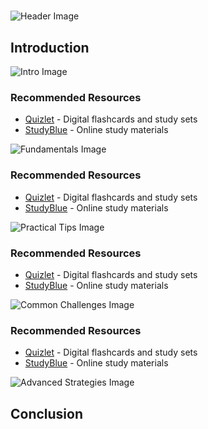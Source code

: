 # 


![Header Image](https://fal.media/files/lion/CIqBcwgZR6pacD0uiDQDG.png)

## Introduction


![Intro Image](https://fal.media/files/panda/s7x7XV1RohLvi93UvCE9j.png)



### Recommended Resources
- [Quizlet](https://quizlet.com/) - Digital flashcards and study sets
- [StudyBlue](https://www.studyblue.com/) - Online study materials


![Fundamentals Image](https://fal.media/files/lion/qjqFl7Z4QxipA8HyXuQ4y.png)



### Recommended Resources
- [Quizlet](https://quizlet.com/) - Digital flashcards and study sets
- [StudyBlue](https://www.studyblue.com/) - Online study materials


![Practical Tips Image](https://fal.media/files/tiger/h-Ue5NJS5lajFoZlpZmAS.png)



### Recommended Resources
- [Quizlet](https://quizlet.com/) - Digital flashcards and study sets
- [StudyBlue](https://www.studyblue.com/) - Online study materials


![Common Challenges Image](https://fal.media/files/panda/fbUchfr_UvT6eRUaSzkrd.png)



### Recommended Resources
- [Quizlet](https://quizlet.com/) - Digital flashcards and study sets
- [StudyBlue](https://www.studyblue.com/) - Online study materials


![Advanced Strategies Image](https://fal.media/files/kangaroo/u1ELZyUtqEJBH2k4YBDly.png)

## Conclusion

